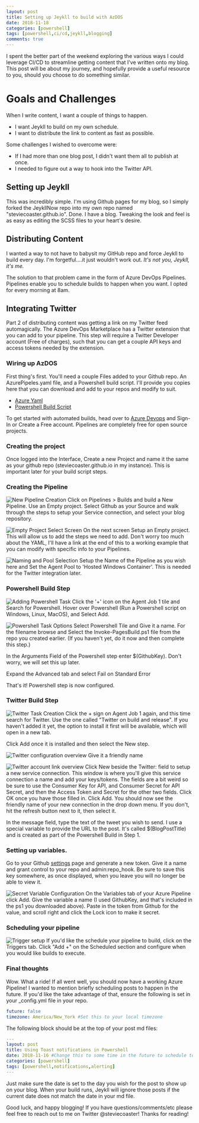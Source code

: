 ```yaml
---
layout: post
title: Setting up Jeykll to build with AzDOS
date: 2018-11-18
categories: [powershell]
tags: [powershell,ci/cd,jeykll,blogging]
comments: true
---
```


I spent the better part of the weekend exploring the various ways I could leverage CI/CD to streamline getting content that I've written onto my blog. This post will be about my journey, and hopefully provide a useful resource to you, should you choose to do something similar.

# Goals and Challenges

When I write content, I want a couple of things to happen.

- I want Jeykll to build on my own schedule.
- I want to distribute the link to content as fast as possible.

Some challenges I wished to overcome were:

- If I had more than one blog post, I didn't want them all to publish at once.
- I needed to figure out a way to hook into the Twitter API.

## Setting up Jeykll

This was incredibly simple. I'm using Github pages for my blog, so I simply forked the JeykllNow repo into my own repo named "steviecoaster.github.io". Done. I have a blog. Tweaking the look and feel is as easy as editing the SCSS files to your heart's desire.

## Distributing Content

I wanted a way to not have to babysit my GitHub repo and force Jeykll to build every day. I'm forgetful....it just wouldn't work out. _It's not you, Jeykll, it's me._

The solution to that problem came in the form of Azure DevOps Pipelines. Pipelines enable you to schedule builds to happen when you want. I opted for every morning at 8am.

## Integrating Twitter

Part 2 of distributing content was getting a link on my Twitter feed automagically. The Azure DevOps Marketplace has a Twitter extension that you can add to your pipeline. This step will require a Twitter Developer account (Free of charges), such that you can get a couple API keys and access tokens needed by the extension.

### Wiring up AzDOS

First thing's first. You'll need a couple Files added to your Github repo. An AzurePipeles.yaml file, and a Powershell build script. I'll provide you copies here that you can download and add to your repos and modify to suit.

- [Azure Yaml](https://gist.github.com/steviecoaster/f1000ee0bf37fe18b7f34ccd57da3830)
- [Powershell Build Script](https://gist.github.com/steviecoaster/92d6b33c26f105a8b9cd4569a3078f45)

To get started with automated builds, head over to [Azure Devops](https://azure.microsoft.com/en-us/services/devops/?nav=min) and Sign-In or Create a Free account. Pipelines are completely free for open source projects.

### Creating the project

Once logged into the Interface, Create a new Project and name it the same as your github repo (steviecoaster.github.io in my instance). This is important later for your build script steps.

### Creating the Pipeline

![New Pipeline Creation](/images/AzDOSJeykll/Pipelines_GithubAccountLink.png)
Click on Pipelines > Builds and build a New Pipeline. Use an Empty project. Select Github as your Source and walk through the steps to setup your Service connection, and select your blog repository.

![Empty Project Select Screen](/images/AzDOSJeykll/Pipelines_EmptyJob.png)
On the next screen Setup an Empty project. This will allow us to add the steps we need to add. Don't worry too much about the YAML, I'll have a link at the end of this to a working example that you can modify with specific info to your Pipelines.

![Naming and Pool Selection](/images/AzDOSJeykll/Pipelines_NameAndPool.png)
Setup the Name of the Pipeline as you wish here and Set the Agent Pool to 'Hosted Windows Container'. This is needed for the Twitter integration later.

### Powershell Build Step

![Adding Powershell Task](/images/AzDOSJeykll/Pipelines_AddPowershellTask.png)
Click the '+' icon on the Agent Job 1 tile and Search for Powershell. Hover over Powershell (Run a Powershell script on Windows, Linux, MacOS), and Select Add.

![Powershell Task Options](/images/AzDOSJeykll/Pipelines_PowershellTaskOptions.png)
Select Powershell Tile and Give it a name. For the filename browse and Select the Invoke-PagesBuild.ps1 file from the repo you created earlier. (If you haven't yet, do it now and then complete this step.)

In the Arguments Field of the Powershell step enter $(GithubKey). Don't worry, we will set this up later.

Expand the Advanced tab and select Fail on Standard Error

That's it! Powershell step is now configured.

### Twitter Build Step

![Twitter Task Creation](/images/AzDOSJeykll/Pipelines_AddTwitterTask.png)
Click the + sign on Agent Job 1 again, and this time search for Twitter. Use the one called "Twitter on build and release". If you haven't added it yet, the option to install it first will be available, which will open in a new tab.

Click Add once it is installed and then select the New step.

![Twitter configuration overview](/images/AzDOSJeykll/Pipelines_TwitterConfigP1.png)
Give it a friendly name

![Twitter account link overview](/images/AzDOSJeykll/Pipelines_TwitterConfigP2.png)
Click New beside the Twitter: field to setup a new service connection. This window is where you'll give this service connection a name and add your keys/tokens. The fields are a bit weird so be sure to use the Consumer Key for API, and Consumer Secret for API Secret, and then the Access Token and Secret for the other two fields. Click OK once you have those filled in. Click Add. You should now see the friendly name of your new connection in the drop down menu. If you don't, hit the refresh button next to it, then select it.

In the message field, type the text of the tweet you wish to send. I use a special variable to provide the URL to the post. It's called $(BlogPostTitle) and is created as part of the Powershell Build in Step 1.

### Setting up variables.

Go to your Github [settings](https://github.com/settings/tokens) page and generate a new token. Give it a name and grant control to your repo and admin:repo_hook. Be sure to save this key somewhere, as once displayed, when you leave you will no longer be able to view it. 

![Secret Variable Configuration](/images/AzDOSJeykll/Pipelines_VariableSecret.png)
On the Variables tab of your Azure Pipeline click Add. Give the variable a name (I used GithubKey, and that's included in the ps1 you downloaded above). Paste in the token from Github for the value, and scroll right and click the Lock icon to make it secret.

### Scheduling your pipeline

![Trigger setup](/images/AzDOSJeykll/Pipelines_TriggerSetup.png)
If you'd like the schedule your pipeline to build, click on the Triggers tab. Click "Add +" on the Scheduled section and configure when you would like builds to execute.

### Final thoughts

Wow. What a ride! If all went well, you should now have a working Azure Pipeline! I wanted to mention briefly scheduling posts to happen in the future. If you'd like the take advantage of that, ensure the following is set in your _config.yml file in your repo.

```yaml
future: false
timezone: America/New_York #Set this to your local timezone
```

The following block should be at the top of your post md files:

```yaml
---
layout: post
title: Using Toast notifications in Powershell
date: 2018-11-16 #Change this to some time in the future to schedule to post later
categories: [powershell]
tags: [powershell,notifications,alerting]
---
```

Just make sure the date is set to the day you wish for the post to show up on your blog. When your build runs, Jeykll will ignore those posts if the current date does not match the date in your md file.

Good luck, and happy blogging! If you have questions/comments/etc please feel free to reach out to me on Twitter @steviecoaster! Thanks for reading!